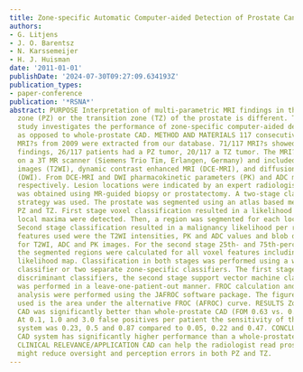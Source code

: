 ```yaml
---
title: Zone-specific Automatic Computer-aided Detection of Prostate Cancer in MRI
authors:
- G. Litjens
- J. O. Barentsz
- N. Karssemeijer
- H. J. Huisman
date: '2011-01-01'
publishDate: '2024-07-30T09:27:09.634193Z'
publication_types:
- paper-conference
publication: '*RSNA*'
abstract: PURPOSE Interpretation of multi-parametric MRI findings in the peripheral
  zone (PZ) or the transition zone (TZ) of the prostate is different. Therefore, this
  study investigates the performance of zone-specific computer-aided detection (CAD)
  as opposed to whole-prostate CAD. METHOD AND MATERIALS 117 consecutive prostate
  MRI?s from 2009 were extracted from our database. 71/117 MRI?s showed no malignant
  findings, 26/117 patients had a PZ tumor, 20/117 a TZ tumor. The MRI?s were acquired
  on a 3T MR scanner (Siemens Trio Tim, Erlangen, Germany) and included T2-weighted
  images (T2WI), dynamic contrast enhanced MRI (DCE-MRI), and diffusion-weighted images
  (DWI). From DCE-MRI and DWI pharmacokinetic parameters (PK) and ADC maps were calculated
  respectively. Lesion locations were indicated by an expert radiologist. Histology
  was obtained using MR-guided biopsy or prostatectomy. A two-stage classification
  strategy was used. The prostate was segmented using an atlas based method including
  PZ and TZ. First stage voxel classification resulted in a likelihood map, in which
  local maxima were detected. Then, a region was segmented for each local maximum.
  Second stage classification resulted in a malignancy likelihood per region. Voxel
  features used were the T2WI intensities, PK and ADC values and blob detection values
  for T2WI, ADC and PK images. For the second stage 25th- and 75th-percentiles within
  the segmented regions were calculated for all voxel features including the initial
  likelihood map. Classification in both stages was performed using a whole-prostate
  classifier or two separate zone-specific classifiers. The first stage used linear
  discriminant classifiers, the second stage support vector machine classifiers. Validation
  was performed in a leave-one-patient-out manner. FROC calculation and statistical
  analysis were performed using the JAFROC software package. The figure-of-merit (FOM)
  used is the area under the alternative FROC (AFROC) curve. RESULTS Zone-specific
  CAD was significantly better than whole-prostate CAD (FOM 0.63 vs. 0.48, p < 0.05).
  At 0.1, 1.0 and 3.0 false positives per patient the sensitivity of the zone-specific
  system was 0.23, 0.5 and 0.87 compared to 0.05, 0.22 and 0.47. CONCLUSION A zone-specific
  CAD system has significantly higher performance than a whole-prostate CAD system.
  CLINICAL RELEVANCE/APPLICATION CAD can help the radiologist read prostate MRI and
  might reduce oversight and perception errors in both PZ and TZ.
---
```

